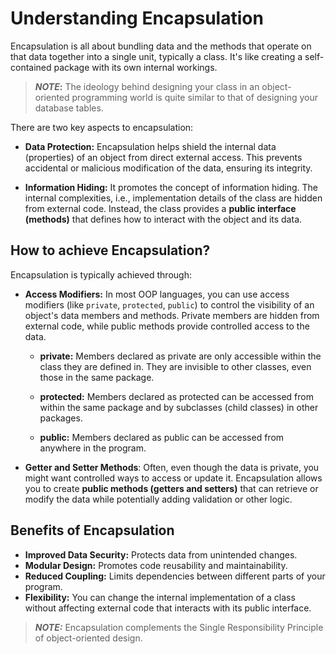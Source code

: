 # Understanding Encapsulation

Encapsulation is all about bundling data and the methods that operate on that data together into a single unit, typically a class. It's like creating a self-contained package with its own internal workings.

> **_NOTE_:** The ideology behind designing your class in an object-oriented programming world is quite similar to that of designing your database tables.

There are two key aspects to encapsulation:

- **Data Protection:** Encapsulation helps shield the internal data (properties) of an object from direct external access. This prevents accidental or malicious modification of the data, ensuring its integrity.

- **Information Hiding:** It promotes the concept of information hiding. The internal complexities, i.e., implementation details of the class are hidden from external code. Instead, the class provides a **public interface (methods)** that defines how to interact with the object and its data.

## How to achieve Encapsulation?

Encapsulation is typically achieved through:

- **Access Modifiers:** In most OOP languages, you can use access modifiers (like `private`, `protected`, `public`) to control the visibility of an object's data members and methods. Private members are hidden from external code, while public methods provide controlled access to the data.

  - **private:** Members declared as private are only accessible within the class they are defined in. They are invisible to other classes, even those in the same package.

  - **protected:** Members declared as protected can be accessed from within the same package and by subclasses (child classes) in other packages.

  - **public:** Members declared as public can be accessed from anywhere in the program.

- **Getter and Setter Methods**: Often, even though the data is private, you might want controlled ways to access or update it. Encapsulation allows you to create **public methods (getters and setters)** that can retrieve or modify the data while potentially adding validation or other logic.

## Benefits of Encapsulation

- **Improved Data Security:** Protects data from unintended changes.
- **Modular Design:** Promotes code reusability and maintainability.
- **Reduced Coupling:** Limits dependencies between different parts of your program.
- **Flexibility:** You can change the internal implementation of a class without affecting external code that interacts with its public interface.

> **_NOTE:_** Encapsulation complements the Single Responsibility Principle of object-oriented design.
